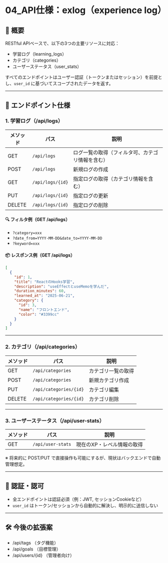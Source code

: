 # 04\_API仕様：exlog（experience log）

## 🚀 概要

RESTful APIベースで、以下の3つの主要リソースに対応：

* 学習ログ（learning\_logs）
* カテゴリ（categories）
* ユーザーステータス（user\_stats）

すべてのエンドポイントはユーザー認証（トークンまたはセッション）を前提とし、`user_id` に基づいてスコープされたデータを返す。

---

## 📘 エンドポイント仕様

### 1. 学習ログ（/api/logs）

| メソッド   | パス               | 説明                       |
| ------ | ---------------- | ------------------------ |
| GET    | `/api/logs`      | ログ一覧の取得（フィルタ可、カテゴリ情報を含む） |
| POST   | `/api/logs`      | 新規ログの作成                  |
| GET    | `/api/logs/{id}` | 指定ログの取得（カテゴリ情報を含む）       |
| PUT    | `/api/logs/{id}` | 指定ログの更新                  |
| DELETE | `/api/logs/{id}` | 指定ログの削除                  |

#### 🔍 フィルタ例（GET /api/logs）

* `?category=xxx`
* `?date_from=YYYY-MM-DD&date_to=YYYY-MM-DD`
* `?keyword=xxx`

#### 📦 レスポンス例（GET /api/logs）

```json
[
  {
    "id": 1,
    "title": "ReactのHooks学習",
    "description": "useEffectとuseMemoを学んだ",
    "duration_minutes": 60,
    "learned_at": "2025-06-21",
    "category": {
      "id": 3,
      "name": "フロントエンド",
      "color": "#3399cc"
    }
  }
]
```

---

### 2. カテゴリ（/api/categories）

| メソッド   | パス                     | 説明        |
| ------ | ---------------------- | --------- |
| GET    | `/api/categories`      | カテゴリ一覧の取得 |
| POST   | `/api/categories`      | 新規カテゴリ作成  |
| PUT    | `/api/categories/{id}` | カテゴリ編集    |
| DELETE | `/api/categories/{id}` | カテゴリ削除    |

---

### 3. ユーザーステータス（/api/user-stats）

| メソッド | パス                | 説明             |
| ---- | ----------------- | -------------- |
| GET  | `/api/user-stats` | 現在のXP・レベル情報の取得 |

※ 将来的に POST/PUT で直接操作も可能にするが、現状はバックエンドで自動管理想定。

---

## 🔐 認証・認可

* 全エンドポイントは認証必須（例：JWT, セッションCookieなど）
* `user_id` はトークン/セッションから自動的に解決し、明示的に送信しない

---

## 🛠️ 今後の拡張案

* /api/tags （タグ機能）
* /api/goals （目標管理）
* /api/users/{id} （管理者向け）
